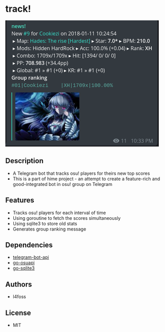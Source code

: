 # track!
![demo](track.png)
## Description
* A Telegram bot that tracks osu! players for theirs new top scores
* This is a part of hime project - an attempt to create a feature-rich and
good-integrated bot in osu! group on Telegram

## Features
* Tracks osu! players for each interval of time
* Using goroutine to fetch the scores simultaneously
* Using sqlite3 to store old stats
* Generates group ranking message

## Dependencies
* [telegram-bot-api](https://github.com/go-telegram-bot-api/telegram-bot-api)
* [go-osuapi](https://github.com/thehowl/go-osuapi)
* [go-sqlite3](https://github.com/mattn/go-sqlite3)

## Authors
* l4foss

## License
* MIT

